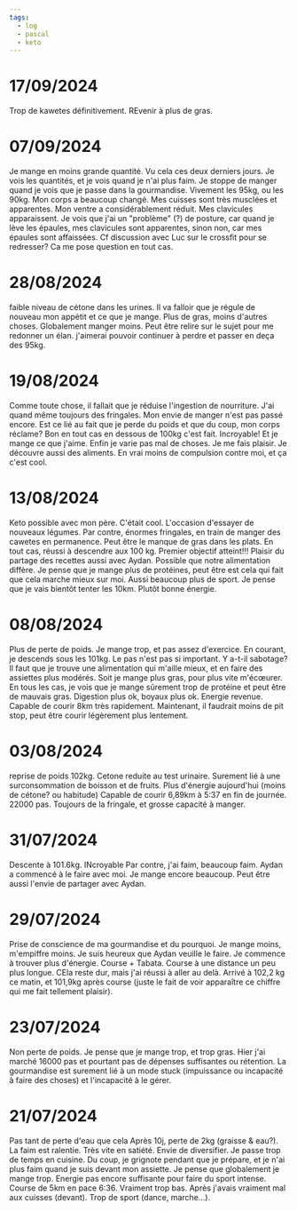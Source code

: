 ```yaml
---
tags:
  - log
  - pascal
  - keto
---
```

# 17/09/2024
Trop de kawetes définitivement.
REvenir à plus de gras. 

# 07/09/2024

Je mange en moins grande quantité. Vu cela ces deux derniers jours. Je vois les quantités, et je vois quand je n'ai plus faim. Je stoppe de manger quand je vois que je passe dans la gourmandise.
Vivement les 95kg, ou les 90kg.
Mon corps a beaucoup changé. Mes cuisses sont très musclées et apparentes.
Mon ventre a considérablement réduit.
Mes clavicules apparaissent. Je vois que j'ai un "problème" (?) de posture, car quand je lève les épaules, mes clavicules sont apparentes, sinon non, car mes épaules sont affaissées. Cf discussion avec Luc sur le crossfit pour se redresser?
Ca me pose question en tout cas.
# 28/08/2024
faible niveau de cétone dans les urines.
Il va falloir que je régule de nouveau mon appétit et ce que je mange. Plus de gras, moins d'autres choses.
Globalement manger moins.
Peut être relire sur le sujet pour me redonner un élan.
j'aimerai pouvoir continuer à perdre et passer en deça des 95kg.

# 19/08/2024
Comme toute chose, il fallait que je réduise l'ingestion de nourriture.
J'ai quand même toujours des fringales. Mon envie de manger n'est pas passé encore.
Est ce lié au fait que je perde du poids et que du coup, mon corps réclame?
Bon en tout cas en dessous de 100kg c'est fait. Incroyable!
Et je mange ce que j'aime. Enfin je varie pas mal de choses. Je me fais plaisir. Je découvre aussi des aliments. En vrai moins de compulsion contre moi, et ça c'est cool.


# 13/08/2024
Keto possible avec mon père. C'était cool. L'occasion d'essayer de nouveaux légumes.
Par contre, énormes fringales, en train de manger des cawetes en permanence. 
Peut être le manque de gras dans les plats.
En tout cas, réussi à descendre aux 100 kg. Premier objectif atteint!!! 
Plaisir du partage des recettes aussi avec Aydan.
Possible que notre alimentation diffère. Je pense que je mange plus de protéines, peut être est cela qui fait que cela marche mieux sur moi. Aussi beaucoup plus de sport.
Je pense que je vais bientôt tenter les 10km.
Plutôt bonne énergie.
# 08/08/2024
Plus de perte de poids. Je mange trop, et pas assez d'exercice. En courant, je descends sous les 101kg. Le pas n'est pas si important. Y a-t-il sabotage?
Il faut que je trouve une alimentation qui m'aille mieux, et en faire des assiettes plus modérés. Soit je mange plus gras, pour plus vite m'écœurer. En tous les cas, je vois que je mange sûrement trop de protéine et peut être de mauvais gras.
Digestion plus ok, boyaux plus ok. Energie revenue. Capable de courir 8km très rapidement. Maintenant, il faudrait moins de pit stop, peut être courir légèrement plus lentement.


# 03/08/2024
reprise de poids 102kg.
Cetone reduite au test urinaire. Surement lié à une surconsommation de boisson et de fruits.
Plus d'énergie aujourd'hui (moins de cétone? ou habitude)
Capable de courir 6,89km à 5:37 en fin de journée. 22000 pas.
Toujours de la fringale, et grosse capacité à manger.
# 31/07/2024
Descente à 101.6kg. INcroyable
Par contre, j'ai faim, beaucoup faim.
Aydan a commencé à le faire avec moi.
Je mange encore beaucoup. Peut être aussi l'envie de partager avec Aydan.

# 29/07/2024
Prise de conscience de ma gourmandise et du pourquoi. Je mange moins, m'empiffre moins.
Je suis heureux que Aydan veuille le faire.
Je commence à trouver plus d'énergie. Course + Tabata. Course à une distance un peu plus longue. CEla reste dur, mais j'ai réussi à aller au delà. 
Arrivé à 102,2 kg ce matin, et 101,9kg après course (juste le fait de voir apparaître ce chiffre qui me fait tellement plaisir).

# 23/07/2024
Non perte de poids. Je pense que je mange trop, et trop gras.
Hier j'ai marché 16000 pas et pourtant pas de dépenses suffisantes ou rétention.
La gourmandise est surement lié à un mode stuck (impuissance ou incapacité à faire des choses) et l'incapacité à le gérer.

# 21/07/2024
Pas tant de perte d'eau que cela
Après 10j, perte de 2kg (graisse & eau?).
La faim est ralentie. Très vite en satiété.
Envie de diversifier.
Je passe trop de temps en cuisine.
Du coup, je grignote pendant que je prépare, et je n'ai plus faim quand je suis devant mon assiette.
Je pense que globalement je mange trop.
Energie pas encore suffisante pour faire du sport intense. Course de 5km en pace 6:36. Vraiment trop bas. Après j'avais vraiment mal aux cuisses (devant).
Trop de sport (dance, marche...).


